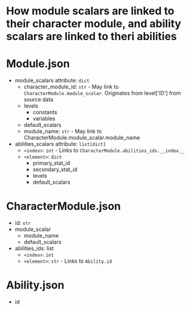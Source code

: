 # How module scalars are linked to their character module, and ability scalars are linked to theri abilities

# Module.json
* module_scalars attribute: `dict`
  * character_module_id: `str` - May link to `CharacterModule.module_scalar`. Originates from level['ID'] from source data
  * levels
    * constants
    * variables
  * default_scalars
  * module_name: `str` - May link to CharacterModule.module_scalar.module_name
* abilities_scalars attribute: `list[dict]`
  * `<index>`: `int` - Links to `CharacterModule.abilities_ids.__index__`
  * `<element>`: `dict`
    * primary_stat_id
    * secondary_stat_id
    * levels
    * default_scalars

# CharacterModule.json
* id: `str`
* module_scalar
  * module_name
  * default_scalars
* abilities_ids: list
  * `<index>`: `int`
  * `<element>`: `str` - Links to `Ability.id`

# Ability.json
* id